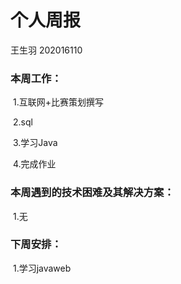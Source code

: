 # 个人周报

王生羽 202016110

### 本周工作：

​	1.互联网+比赛策划撰写

​	2.sql

​	3.学习Java

​	4.完成作业

### 本周遇到的技术困难及其解决方案：

​	1.无

### 下周安排：

​	1.学习javaweb

